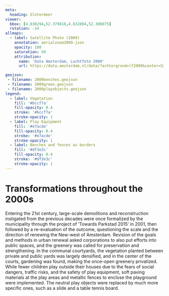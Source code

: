 ```yaml
---
meta:
  heading: Slotermeer
viewer:
  bbox: [4.830294,52.379818,4.832804,52.380875]
  rotation: -14
allmaps:
  - label: Satellite Photo (2009)
    annotation: aerialzoom2009.json
    opacity: 100
    saturation: 50
    attribution:
      name: 'Data Amsterdam, Luchtfoto 2009'
      url: https://data.amsterdam.nl/data/?achtergrond=lf2009&center=52.3827247%2C5.0198412&modus=kaart&zoom=8

geojson:
 - filename: 2009benches.geojson
 - filename: 2009green.geojson
 - filename: 2009playobjects.geojson
legend:
  - label: Vegetation
    fill: '#bccf7a'
    fill-opacity: 0.4
    stroke: '#bccf7a'
    stroke-opacity: 1
  - label: Play Equipment
    fill: '#e7acde'
    fill-opacity: 0.4
    stroke: '#e7acde'
    stroke-opacity: 1
  - label: Benches and fences as borders
    fill: '#df3e3c'
    fill-opacity: 0.4
    stroke: '#df3e3c'
    stroke-opacity: 1
---
```

# Transformations throughout the 2000s
Entering the 21st century, large-scale demolitions and reconstruction instigated from the previous decades were once formalized by the municipality through the project of ‘Towards Parkstad 2015’ in 2001, then followed by a re-evaluation of the outcome, questioning the scale and the direction of renewing the New-west of Amsterdam. Revision of the goals and methods in urban renewal asked corporations to also put efforts into public spaces, and the greenery was called for preservation and strengthening. In the communal courtyards, the vegetation planted between private and public yards was largely densified, and in the center of the courts, gardening was found, making the once-open greenery privatized. While fewer children play outside their houses due to the fears of social dangers, traffic risks, and the safety of play equipment, soft paving materials at the play areas and metallic fences to enclose the playground were implemented. The neutral play objects were replaced by much more specific ones, such as a slide and a table tennis board. 